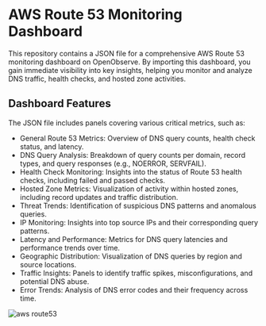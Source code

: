 # AWS Route 53 Monitoring Dashboard

This repository contains a JSON file for a comprehensive AWS Route 53 monitoring dashboard on OpenObserve. By importing this dashboard, you gain immediate visibility into key insights, helping you monitor and analyze DNS traffic, health checks, and hosted zone activities.

## Dashboard Features
The JSON file includes panels covering various critical metrics, such as:

- General Route 53 Metrics: Overview of DNS query counts, health check status, and latency.
- DNS Query Analysis: Breakdown of query counts per domain, record types, and query responses (e.g., NOERROR, SERVFAIL).
- Health Check Monitoring: Insights into the status of Route 53 health checks, including failed and passed checks.
- Hosted Zone Metrics: Visualization of activity within hosted zones, including record updates and traffic distribution.
- Threat Trends: Identification of suspicious DNS patterns and anomalous queries.
- IP Monitoring: Insights into top source IPs and their corresponding query patterns.
- Latency and Performance: Metrics for DNS query latencies and performance trends over time.
- Geographic Distribution: Visualization of DNS queries by region and source locations.
- Traffic Insights: Panels to identify traffic spikes, misconfigurations, and potential DNS abuse.
- Error Trends: Analysis of DNS error codes and their frequency across time.

![aws route53](./screenshots/dashboards_final.gif)